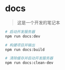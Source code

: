 # docs

> 这是一个开发的笔记本

```bash
# 启动开发服务器
npm run docs:dev

# 构建项目并输出
npm run docs:build

# 清除缓存并启动开发服务器
npm run docs:clean-dev
```